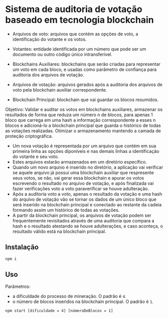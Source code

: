 # Sistema de auditoria de votação baseado em tecnologia blockchain

- Arquivos de voto: arquivos que contém as opções de voto, a identificação do votante e os votos.

- Votantes: entidade identificada por um número que pode ser um documento ou outro código único intransferível.

- Blockchains Auxiliares: blockchains que serão criadas para representar um voto em cada bloco, e usadas como parâmetro de confiança para auditoria dos arquivos de votação.

- Arquivos de votação: arquivos gerados após a auditoria dos arquivos de voto pela blockchain auxiliar correspondente.

- Blockchain Principal: blockchain que vai guardar os blocos resumidos.

Objetivo: Validar e auditar os votos em blockchains auxiliares, armazenar os resultados de forma que reduza um número n de blocos, para apenas 1 bloco que carrega em uma hash a informação correspondente a esses n blocos e adicioná-lo a blockchain principal que guarda o histórico de todas as votações realizadas. Otimizar o armazenamento mantendo a camada de proteção criptográfica. 

- Um nova votação é representada por um arquivo que contém em sua primeira linha as opções diponíveis e nas demais linhas a identificação do votante e seu voto.
- Estes arquivos estarão armazenados em um diretório específico.
- Quando um novo arquivo é inserido no diretório, a aplicação vai verificar se aquele arquivo já possui uma blockchain auxiliar que respresente seus votos, se não, vai gerar essa blockchain e apurar os votos escrevendo o resultado no arquivo de votação, e após finalizada vai fazer verificações voto a voto paraverificar se houve adulteração.
- Após a auditoria voto a voto, apenas o resultado da votação e uma hash do arquivo de votação vão se tornar os dados de um  único bloco que será inserido na blockchain principal e conectado ao restante da cadeia formando assim um histórico de todas as votações.
- A partir da blockchain principal, os arquivos de votação podem ser frequentemente revisitados através de uma auditoria que compara a hash e o resultado atestando se houve adulterações, e caso aconteça, o resultado válido está na blockchain principal.


## Instalação

```bash
npm i
```

## Uso

Parâmetros:

- a dificuldade do processo de mineração. O padrão é `4`.
- o número de blocos inseridos na blockchain principal. O padrão é `1`.

```bash
npm start [dificuldade = 4] [númeroDeBlocos = 1]
```

